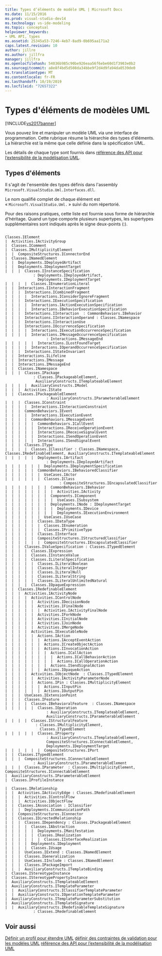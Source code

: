 ```yaml
---
title: Types d’éléments de modèle UML | Microsoft Docs
ms.date: 11/15/2016
ms.prod: visual-studio-dev14
ms.technology: vs-ide-modeling
ms.topic: conceptual
helpviewer_keywords:
- UML API, types
ms.assetid: 25345a53-7246-4eb7-8ad9-0b695aa171a2
caps.latest.revision: 10
author: jillre
ms.author: jillfra
manager: jillfra
ms.openlocfilehash: 54036b985c90be926eaa56f6ebe60d1f3903e0b2
ms.sourcegitcommit: a8e8f4bd5d508da34bbe9f2d4d9fa94da0539de0
ms.translationtype: MT
ms.contentlocale: fr-FR
ms.lasthandoff: 10/19/2019
ms.locfileid: "72657322"
---
```

# <a name="uml-model-element-types"></a>Types d'éléments de modèles UML
[!INCLUDE[vs2017banner](../includes/vs2017banner.md)]

Vous pouvez lire et manipuler un modèle UML via une interface de programmation. Cette rubrique résume la hiérarchie des types d'éléments. La hiérarchie est la même que celle définie dans la spécification UML.

 Les détails de chaque type sont fournis dans [référence des API pour l’extensibilité de la modélisation UML](../modeling/api-reference-for-uml-modeling-extensibility.md).

## <a name="element-types"></a>Types d'éléments
 Il s'agit de l'ensemble des types définis dans l'assembly `Microsoft.VisualStudio.Uml.Interfaces.dll`.

 Le nom qualifié complet de chaque élément est « `Microsoft.VisualStudio.Uml.` » suivi du nom répertorié.

 Pour des raisons pratiques, cette liste est fournie sous forme de hiérarchie d'héritage. Quand un type comporte plusieurs supertypes, les supertypes supplémentaires sont indiqués après le signe deux-points (:).

```

Classes.IElement
|  Activities.IActivityGroup
|  Classes.IComment
|  Classes.IMultiplicityElement
|  |  CompositeStructures.IConnectorEnd
|  Classes.INamedElement
|  |  Deployments.IDeployedArtifact
|  |  Deployments.IDeploymentTarget
|  |  |  Classes.IInstanceSpecification
             : Deployments.IDeployedArtifact,
               Deployments.IDeploymentTarget
|  |  |  |  Classes.IEnumerationLiteral
|  |  Interactions.IInteractionFragment
|  |  |  Interactions.ICombinedFragment
|  |  |  |  Interactions.IConsiderIgnoreFragment
|  |  |  Interactions.IExecutionSpecification
|  |  |  |  Interactions.IActionExecutionSpecification
|  |  |  |  Interactions.IBehaviorExecutionSpecification
|  |  |  Interactions.IInteraction  : CommonBehaviors.IBehavior
|  |  |  Interactions.IInteractionOperand : Classes.INamespace
|  |  |  Interactions.IInteractionUse
|  |  |  Interactions.IOccurrenceSpecification
|  |  |  |  Interactions.IExecutionOccurrenceSpecification
|  |  |  |  Interactions.IMessageOccurrenceSpecification
                   : Interactions.IMessageEnd
|  |  |  |  |  Interactions.ILostFoundTarget
|  |  |  |  Interactions.IOperandOccurrenceSpecification
|  |  |  Interactions.IStateInvariant
|  |  Interactions.ILifeline
|  |  Interactions.IMessage
|  |  Interactions.IMessageEnd
|  |  Classes.INamespace
|  |  |  Classes.IPackage
             : Classes.IPackageableElement,
              AuxiliaryConstructs.ITemplateableElement
|  |  |  |  AuxiliaryConstructs.IModel
|  |  |  Activities.IState
|  |  Classes.IPackageableElement
                   : AuxiliaryConstructs.IParameterableElement
|  |  |  Classes.IConstraint
|  |  |  |  Interactions.IInteractionConstraint
|  |  |  CommonBehaviors.IEvent
|  |  |  |  Interactions.IExecutionEvent
|  |  |  |  CommonBehaviors.IMessageEvent
|  |  |  |  |  CommonBehaviors.ICallEvent
|  |  |  |  |  Interactions.IReceiveOperationEvent
|  |  |  |  |  Interactions.IReceiveSignalEvent
|  |  |  |  |  Interactions.ISendOperationEvent
|  |  |  |  |  Interactions.ISendSignalEvent
|  |  |  Classes.IType
|  |  |  |  Classes.IClassifier : Classes.INamespace, Classes.IRedefinableElement, AuxiliaryConstructs.ITemplateableElement
|  |  |  |  |  Deployments.IArtifact
                   : Deployments.IDeployedArtifact
|  |  |  |  |  |  Deployments.IDeploymentSpecification
|  |  |  |  |  CommonBehaviors.IBehavioredClassifier
|  |  |  |  |  |  UseCases.IActor
|  |  |  |  |  |  Classes.IClass
                         : CompositeStructures.IEncapsulatedClassifier
|  |  |  |  |  |  |  CommonBehaviors.IBehavior
|  |  |  |  |  |  |  |  Activities.IActivity
|  |  |  |  |  |  |  Components.IComponent
|  |  |  |  |  |  |  |  UseCases.ISubsystem
|  |  |  |  |  |  |  Deployments.INode : IDeploymentTarget
|  |  |  |  |  |  |  |  Deployments.IDevice
|  |  |  |  |  |  |  |  Deployments.IExecutionEnvironment
|  |  |  |  |  |  UseCases.IUseCase
|  |  |  |  |  Classes.IDataType
|  |  |  |  |  |  Classes.IEnumeration
|  |  |  |  |  |  Classes.IPrimitiveType
|  |  |  |  |  Classes.IInterface
|  |  |  |  |  CompositeStructures.IStructuredClassifier
|  |  |  |  |  |  CompositeStructures.IEncapsulatedClassifier
|  |  |  Classes.IValueSpecification : Classes.ITypedElement
|  |  |  |  Classes.IExpression
|  |  |  |  Classes.IInstanceValue
|  |  |  |  Classes.ILiteralSpecification
|  |  |  |  |  Classes.ILiteralBoolean
|  |  |  |  |  Classes.ILiteralInteger
|  |  |  |  |  Classes.ILiteralNull
|  |  |  |  |  Classes.ILiteralString
|  |  |  |  |  Classes.ILiteralUnlimitedNatural
|  |  |  |  Classes.IOpaqueExpression
|  |  Classes.IRedefinableElement
|  |  |  Activities.IActivityNode
|  |  |  |  Activities.IControlNode
|  |  |  |  |  Activities.IDecisionNode
|  |  |  |  |  Activities.IFinalNode
|  |  |  |  |  |  Activities.IActivityFinalNode
|  |  |  |  |  Activities.IForkNode
|  |  |  |  |  Activities.IInitialNode
|  |  |  |  |  Activities.IJoinNode
|  |  |  |  |  Activities.IMergeNode
|  |  |  |  Activities.IExecutableNode
|  |  |  |  |  Actions.IAction
|  |  |  |  |  |  Actions.IAcceptEventAction
|  |  |  |  |  |  Actions.ICreateObjectAction
|  |  |  |  |  |  Actions.IInvocationAction
|  |  |  |  |  |  |  Actions.ICallAction
|  |  |  |  |  |  |  |  Actions.ICallBehaviorAction
|  |  |  |  |  |  |  |  Actions.ICallOperationAction
|  |  |  |  |  |  |  Actions.ISendSignalAction
|  |  |  |  |  |  Actions.IOpaqueAction
|  |  |  |  Activities.IObjectNode  : Classes.ITypedElement
|  |  |  |  |  Activities.IActivityParameterNode
|  |  |  |  |  Actions.IPin : Classes.IMultiplicityElement
|  |  |  |  |  |  Actions.IInputPin
|  |  |  |  |  |  Actions.IOutputPin
|  |  |  UseCases.IExtensionPoint
|  |  |  Classes.IFeature
|  |  |  |  Classes.IBehavioralFeature  : Classes.INamespace
|  |  |  |  |  Classes.IOperation
                   : AuxiliaryConstructs.ITemplateableElement,
                   AuxiliaryConstructs.IParameterableElement
|  |  |  |  Classes.IStructuralFeature
              : Classes.IMultiplicityElement,
                Classes.ITypedElement
|  |  |  |  |  Classes.IProperty
                   : AuxiliaryConstructs.ITemplateableElement,
                   CompositeStructures.IConnectableElement,
                   Deployments.IDeploymentTarget
|  |  |  |  |  |  CompositeStructures.IPort
|  |  Classes.ITypedElement
|  |  |  CompositeStructures.IConnectableElement
             : AuxiliaryConstructs.IParameterableElement
|  |  |  Classes.IParameter  : Classes.IMultiplicityElement, CompositeStructures.IConnectableElement
|  AuxiliaryConstructs.IParameterableElement
|  Classes.IProfileInstance

|  Classes.IRelationship
|  |  Activities.IActivityEdge : Classes.IRedefinableElement
|  |  |  Activities.IControlFlow
|  |  |  Activities.IObjectFlow
|  |  Classes.IAssociation : IClassifier
|  |  |  Deployments.ICommunicationPath
|  |  CompositeStructures.IConnector
|  |  Classes.IDirectedRelationship
|  |  |  Classes.IDependency : Classes.IPackageableElement
|  |  |  |  Classes.IAbstraction
|  |  |  |  |  Deployments.IManifestation
|  |  |  |  |  Classes.IRealization
|  |  |  |  |  |  Classes.IInterfaceRealization
|  |  |  |  Deployments.IDeployment
|  |  |  |  Classes.IUsage
|  |  |  UseCases.IExtend : Classes.INamedElement
|  |  |  Classes.IGeneralization
|  |  |  UseCases.IInclude : Classes.INamedElement
|  |  |  Classes.IPackageImport
|  |  |  AuxiliaryConstructs.ITemplateBinding
|  Classes.IStereotypeInstance
|  Classes.IStereotypePropertyInstance
|  AuxiliaryConstructs.ITemplateableElement
|  AuxiliaryConstructs.ITemplateParameter
|  |  AuxiliaryConstructs.IClassifierTemplateParameter
|  |  AuxiliaryConstructs.IOperationTemplateParameter
|  AuxiliaryConstructs.ITemplateParameterSubstitution
|  AuxiliaryConstructs.ITemplateSignature
|  |  AuxiliaryConstructs.IRedefinableTemplateSignature
             : Classes.IRedefinableElement
```

## <a name="see-also"></a>Voir aussi
 [Définir un profil pour étendre UML](../modeling/define-a-profile-to-extend-uml.md) [définir des contraintes de validation pour les modèles UML](../modeling/define-validation-constraints-for-uml-models.md) [référence des API pour l’extensibilité de la modélisation UML](../modeling/api-reference-for-uml-modeling-extensibility.md)
